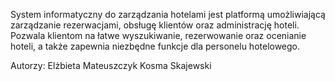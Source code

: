 System informatyczny do zarządzania hotelami jest platformą umożliwiającą zarządzanie rezerwacjami, obsługę klientów oraz administrację hoteli. Pozwala klientom na łatwe wyszukiwanie, rezerwowanie oraz ocenianie hoteli, a także zapewnia niezbędne funkcje dla personelu hotelowego.

Autorzy:
Elżbieta Mateuszczyk
Kosma Skajewski



